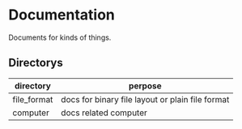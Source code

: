 # Documentation

Documents for kinds of things.

## Directorys

|directory|perpose|
|---------|-------|
|file_format|docs for binary file layout or plain file format|
|computer|docs related computer|
